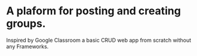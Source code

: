 # A plaform for posting and creating groups.
Inspired by Google Classroom a basic CRUD web app from scratch without any Frameworks.
